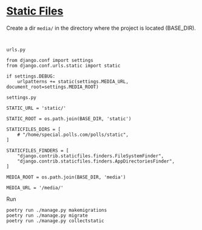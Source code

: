 # [Static Files](https://docs.djangoproject.com/en/5.0/ref/settings/#static-files)

Create a dir `media/` in the directory where the project is located (BASE_DIR).
```cfgrlanguage


```

`urls.py`
```cfgrlanguage
from django.conf import settings
from django.conf.urls.static import static

if settings.DEBUG:
    urlpatterns += static(settings.MEDIA_URL, document_root=settings.MEDIA_ROOT)
```

`settings.py`
```cfgrlanguage
STATIC_URL = 'static/'

STATIC_ROOT = os.path.join(BASE_DIR, 'static')

STATICFILES_DIRS = [
    # "/home/special.polls.com/polls/static",
]

STATICFILES_FINDERS = [
    "django.contrib.staticfiles.finders.FileSystemFinder",
    "django.contrib.staticfiles.finders.AppDirectoriesFinder",
]

MEDIA_ROOT = os.path.join(BASE_DIR, 'media')

MEDIA_URL = '/media/'
```

Run
```cfgrlanguage
poetry run ./manage.py makemigrations
poetry run ./manage.py migrate
poetry run ./manage.py collectstatic
```

